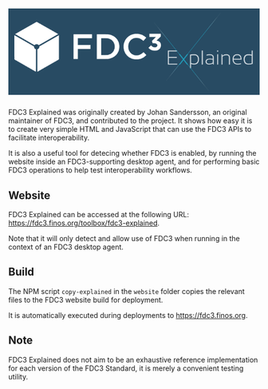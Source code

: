 # <a href='http://fdc3.finos.org/toolbox/fdc3-explained'><img src='logo.png' alt='FDC3 Explained Logo'></a>

FDC3 Explained was originally created by Johan Sandersson, an original maintainer of FDC3, and contributed to the project. It shows how easy it is to create very simple HTML and JavaScript that can use the FDC3 APIs to facilitate interoperability.

It is also a useful tool for detecing whether FDC3 is enabled, by running the website inside an FDC3-supporting desktop agent, and for performing basic FDC3 operations to help test interoperability workflows.

## Website

FDC3 Explained can be accessed at the following URL: https://fdc3.finos.org/toolbox/fdc3-explained.

Note that it will only detect and allow use of FDC3 when running in the context of an FDC3 desktop agent.

## Build

The NPM script `copy-explained` in the `website` folder copies the relevant files to the FDC3 website build for deployment.

It is automatically executed during deployments to https://fdc3.finos.org.

## Note

FDC3 Explained does not aim to be an exhaustive reference implementation for each version of the FDC3 Standard, it is merely a convenient testing utility.
